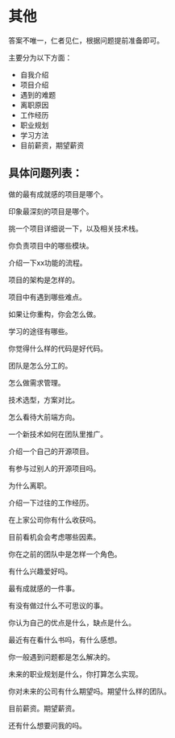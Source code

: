 # 其他

答案不唯一，仁者见仁，根据问题提前准备即可。

主要分为以下方面：

* 自我介绍
* 项目介绍
* 遇到的难题
* 离职原因
* 工作经历
* 职业规划
* 学习方法
* 目前薪资，期望薪资

## 具体问题列表：

做的最有成就感的项目是哪个。

印象最深刻的项目是哪个。

挑一个项目详细说一下，以及相关技术栈。

你负责项目中的哪些模块。

介绍一下xx功能的流程。

项目的架构是怎样的。

项目中有遇到哪些难点。

如果让你重构，你会怎么做。

学习的途径有哪些。

你觉得什么样的代码是好代码。

团队是怎么分工的。

怎么做需求管理。

技术选型，方案对比。

怎么看待大前端方向。

一个新技术如何在团队里推广。

介绍一个自己的开源项目。

有参与过别人的开源项目吗。

为什么离职。

介绍一下过往的工作经历。

在上家公司你有什么收获吗。

目前看机会会考虑哪些因素。

你在之前的团队中是怎样一个角色。

有什么兴趣爱好吗。

最有成就感的一件事。

有没有做过什么不可思议的事。

你认为自己的优点是什么，缺点是什么。

最近有在看什么书吗，有什么感想。

你一般遇到问题都是怎么解决的。

未来的职业规划是什么，你打算怎么实现。

你对未来的公司有什么期望吗。期望什么样的团队。

目前薪资。期望薪资。

还有什么想要问我的吗。

